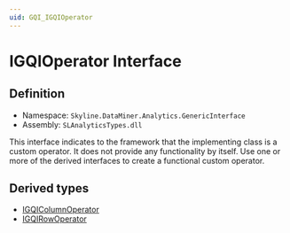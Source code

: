 ```yaml
---
uid: GQI_IGQIOperator
---
```


# IGQIOperator Interface

## Definition

- Namespace: `Skyline.DataMiner.Analytics.GenericInterface`
- Assembly: `SLAnalyticsTypes.dll`

This interface indicates to the framework that the implementing class is a custom operator. It does not provide any functionality by itself. Use one or more of the derived interfaces to create a functional custom operator.

## Derived types

- [IGQIColumnOperator](xref:GQI_IGQIColumnOperator)
- [IGQIRowOperator](xref:GQI_IGQIRowOperator)
